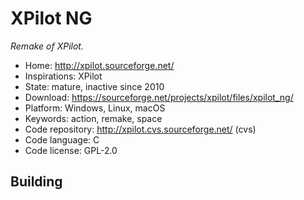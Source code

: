 # XPilot NG

_Remake of XPilot._

- Home: http://xpilot.sourceforge.net/
- Inspirations: XPilot
- State: mature, inactive since 2010
- Download: https://sourceforge.net/projects/xpilot/files/xpilot_ng/
- Platform: Windows, Linux, macOS
- Keywords: action, remake, space
- Code repository: http://xpilot.cvs.sourceforge.net/ (cvs)
- Code language: C
- Code license: GPL-2.0

## Building
